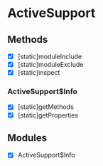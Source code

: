 # ActiveSupport

## Methods

- [x] [static]moduleInclude
- [x] [static]moduleExclude
- [x] [static]inspect

### ActiveSupport$Info

- [x] [static]getMethods
- [x] [static]getProperties

## Modules

- [x] ActiveSupport$Info
